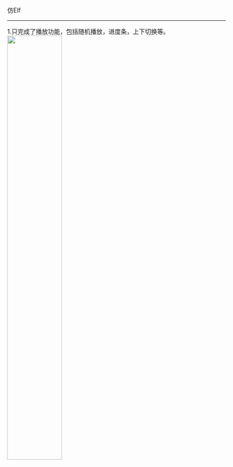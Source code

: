 仿Elf

---

1.只完成了播放功能，包括随机播放，进度条，上下切换等。
<br>
<image src=https://github.com/AsparaW/fakeelf/blob/master/gif/1.gif width = "50%" height="50%">





